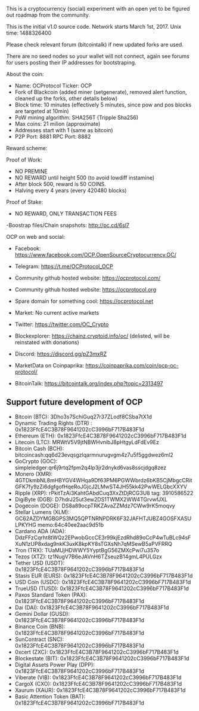 This is a cryptocurrency (social) experiment with an open yet to be figured out roadmap from the community.

This is the initial v1.0 source code. Network starts March 1st, 2017. Unix time: 1488326400

Please check relevant forum (bitcointalk) if new updated forks are used.

There are no seed nodes so your wallet will not connect, again see forums for users posting their IP addresses for bootstraping.

About the coin:

- Name: OCProtocol Ticker: OCP
- Fork of Blackcoin (added miner (setgenerate), removed alert function, cleaned up the forks, other details below)
- Block time: 10 minutes (effectively 5 minutes, since pow and pos blocks are targeted at 10min)
- PoW mining algorithm: SHA256T (Tripple Sha256)
- Max coins: 21 milion (approximate)
- Addresses start with 1 (same as bitcoin)
- P2P Port: 8881 RPC Port: 8882

Reward scheme:

Proof of Work:
- NO PREMINE
- NO REWARD until height 500 (to avoid lowdiff instamine)
- After block 500, reward is 50 COINS.
- Halving every 4 years (every 420480 blocks)

Proof of Stake:
- NO REWARD, ONLY TRANSACTION FEES

-Boostrap files/Chain snapshots: http://pc.cd/6sl7

OCP on web and social:

- Facebook: https://www.facebook.com/OCP.OpenSourceCryptocurrency.OC/

- Telegram: https://t.me/OCProtocol_OCP

- Community github hosted website: https://ocprotocol.com/

- Community github hosted website: https://ocprotocol.org

- Spare domain for something cool: https://ocprotocol.net

- Market: No current active markets

- Twitter: https://twitter.com/OC_Crypto

- Blockexplorer: https://chainz.cryptoid.info/oc/ (delisted, will be reinstated with donations)

- Discord: https://discord.gg/pZ3mxRZ

- MarketData on Coinpaprika: https://coinpaprika.com/coin/ocp-oc-protocol/

- BitcoinTalk: https://bitcointalk.org/index.php?topic=2313497

## Support future development of OCP

- Bitcoin (BTC): 3Dho3s7SchiGuq27r37ZLodf8CSba7tX1d
- Dynamic Trading Rights (DTR) : 0x1823FfcE4C3B78F9641202cC3996bF717B483F1d
- Ethereum (ETH): 0x1823FfcE4C3B78F9641202cC3996bF717B483F1d
- Litecoin (LTC): MRWtV5V9jtNBWHvnibJ8pHtgyLdFdEv9Ez
- Bitcoin Cash (BCH): bitcoincash:qq6d23evqsgzlqarmnurugvgm4z7u5f5ggdwez6ml2
- GoCrypto (GOC): simpleledger:qr6j9rtq2fpm2q4lp3jr2dnykd6vas8sscjdgq8zez
- Monero (XMR): 4GTDkmbNL8mHBYGV4WHqa9Df63PM6PGWWbrdz6bKB5CjMbgcCRitGFK7fy9zZi6dgfgofHqeRoJGjcJ2LMwST4JH55kk42PwWELGbcXXYV
- Ripple (XRP): rPkitTzAi3KahtGAbdCuq3XxZtDjRCG3U8 tag: 3910586522
- DigiByte (DGB): D7hdrJ25ut3ew2DS1TWMX2WW4TGrvwfJXL
- Dogecoin (DOGE): DS8a89ocpTRKZAvaZZMdz7CWw9rK5moqvy
- Stellar Lumens (XLM): GC62AZDYMGBGPS3MQ5QPTNRNPDRK6F32JAFHTJUBZ4GOSFXASULPKYHG memo:64c40ee2aac9d51b
- Cardano ADA (ADA): DdzFFzCqrht8tWQz2EPwobGccCE3r99kjEzdRhd89oCcP4wTuBLc94sFXuN1zUP8xdag9nkK3uxK8kpKY8sTGXsNh7qMSewB5aPVFRRQ
- Tron (TRX): TUaMUjHDWWY5YyptBgG56ZMXcPwi7u357o
- Tezos (XTZ): tz1NugV7B6eJAVnH6TZseuzB14gmL4PULGzx
- Tether USD (USDT): 0x1823FfcE4C3B78F9641202cC3996bF717B483F1d
- Stasis EUR (EURS): 0x1823FfcE4C3B78F9641202cC3996bF717B483F1d
- USD Coin (USDC): 0x1823FfcE4C3B78F9641202cC3996bF717B483F1d
- TrueUSD (TUSD): 0x1823FfcE4C3B78F9641202cC3996bF717B483F1d
- Paxos Standard Token (PAX): 0x1823FfcE4C3B78F9641202cC3996bF717B483F1d
- Dai (DAI): 0x1823FfcE4C3B78F9641202cC3996bF717B483F1d
- Gemini Dollar (GUSD): 0x1823FfcE4C3B78F9641202cC3996bF717B483F1d
- Binance Coin (BNB): 0x1823FfcE4C3B78F9641202cC3996bF717B483F1d
- SunContract (SNC): 0x1823FfcE4C3B78F9641202cC3996bF717B483F1d
- 0xcert (ZXC): 0x1823FfcE4C3B78F9641202cC3996bF717B483F1d
- Blockestate (BIT): 0x1823FfcE4C3B78F9641202cC3996bF717B483F1d
- Digital Assets Power Play (DPP): 0x1823FfcE4C3B78F9641202cC3996bF717B483F1d
- Viberate (VIB): 0x1823FfcE4C3B78F9641202cC3996bF717B483F1d
- CargoX (CXO): 0x1823FfcE4C3B78F9641202cC3996bF717B483F1d
- Xaurum (XAUR): 0x1823FfcE4C3B78F9641202cC3996bF717B483F1d
- Basic Attention Token (BAT): 0x1823FfcE4C3B78F9641202cC3996bF717B483F1d



